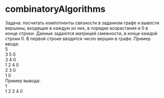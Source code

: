 # combinatoryAlgorithms
Задача: посчитать компотненты связности в заданном графе и вывести вершины, входящие в каждую из них, в порядке возрастания и 0 в конце строки.
Данные задаются матрицей смежности, в конце каждой строки 0. В первой строке вводится число вершин в графе.
Пример ввода: <br /> 
5 <br />
3 5 0 <br />
3 4 0 <br />
1 2 4 0 <br />
2 3 0 <br />
1 0 <br />
Пример вывода: <br />
1 <br />
1 2 3 4 0 
